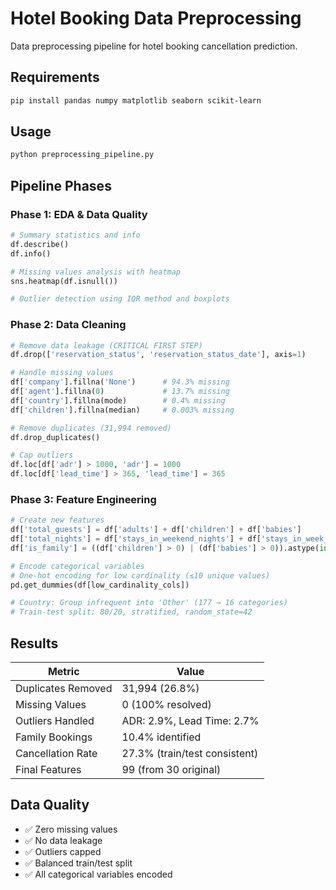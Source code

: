 # Hotel Booking Data Preprocessing

Data preprocessing pipeline for hotel booking cancellation prediction.

## Requirements
```bash
pip install pandas numpy matplotlib seaborn scikit-learn
```

## Usage
```python
python preprocessing_pipeline.py
```

## Pipeline Phases

### Phase 1: EDA & Data Quality
```python
# Summary statistics and info
df.describe()
df.info()

# Missing values analysis with heatmap
sns.heatmap(df.isnull())

# Outlier detection using IQR method and boxplots
```

### Phase 2: Data Cleaning
```python
# Remove data leakage (CRITICAL FIRST STEP)
df.drop(['reservation_status', 'reservation_status_date'], axis=1)

# Handle missing values
df['company'].fillna('None')      # 94.3% missing
df['agent'].fillna(0)             # 13.7% missing  
df['country'].fillna(mode)        # 0.4% missing
df['children'].fillna(median)     # 0.003% missing

# Remove duplicates (31,994 removed)
df.drop_duplicates()

# Cap outliers
df.loc[df['adr'] > 1000, 'adr'] = 1000
df.loc[df['lead_time'] > 365, 'lead_time'] = 365
```

### Phase 3: Feature Engineering
```python
# Create new features
df['total_guests'] = df['adults'] + df['children'] + df['babies']
df['total_nights'] = df['stays_in_weekend_nights'] + df['stays_in_week_nights']
df['is_family'] = ((df['children'] > 0) | (df['babies'] > 0)).astype(int)

# Encode categorical variables
# One-hot encoding for low cardinality (≤10 unique values)
pd.get_dummies(df[low_cardinality_cols])

# Country: Group infrequent into 'Other' (177 → 16 categories)
# Train-test split: 80/20, stratified, random_state=42
```

## Results
| Metric | Value |
|--------|-------|
| Duplicates Removed | 31,994 (26.8%) |
| Missing Values | 0 (100% resolved) |
| Outliers Handled | ADR: 2.9%, Lead Time: 2.7% |
| Family Bookings | 10.4% identified |
| Cancellation Rate | 27.3% (train/test consistent) |
| Final Features | 99 (from 30 original) |

## Data Quality
- ✅ Zero missing values
- ✅ No data leakage
- ✅ Outliers capped
- ✅ Balanced train/test split
- ✅ All categorical variables encoded

